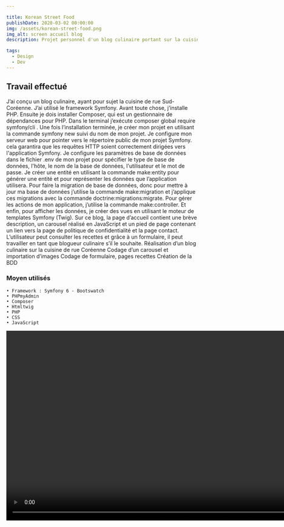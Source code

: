 ```yaml
---

title: Korean Street Food
publishDate: 2020-03-02 00:00:00
img: /assets/korean-street-food.png
img_alt: screen accueil blog
description: Projet personnel d'un blog culinaire portant sur la cuisine de rue Sud-Coréenne

tags:
  - Design
  - Dev
---
```


## Travail effectué

J’ai conçu un blog culinaire, ayant pour sujet la cuisine de rue Sud-Coréenne. J’ai utilisé le framework Symfony.
Avant toute chose, j’installe PHP. Ensuite je dois installer Composer, qui est un gestionnaire de dépendances pour PHP. Dans le terminal j’exécute composer global require symfony/cli . Une fois l’installation terminée, je créer mon projet en utilisant la commande symfony new suivi du nom de mon projet.
Je configure mon serveur web pour pointer vers le répertoire public de mon projet Symfony. cela garantira que les requêtes HTTP soient correctement dirigées vers l'application Symfony. Je configure les paramètres de base de données dans le fichier .env de mon projet pour spécifier le type de base de données, l'hôte, le nom de la base de données, l'utilisateur et le mot de passe. 
Je créer une entité en utilisant  la commande make:entity pour générer une entité et pour représenter les données que l’application utilisera. Pour faire la migration de base de données, donc pour mettre à jour ma base de données j’utilise la commande make:migration et j’applique ces migrations avec la commande doctrine:migrations:migrate. Pour gérer les actions de mon application, j’utilise la commande make:controller. Et enfin, pour afficher les données, je créer des vues en utilisant le moteur de templates Symfony (Twig).
Sur ce blog, la page d’accueil contient une brève description, un carousel réalisé en JavaScript et un pied de
page contenant un lien vers la page de politique de confidentialité et la page contact.
L’utilisateur peut consulter les recettes et grâce à un formulaire, il peut travailler en tant que blogueur culinaire s’il le souhaite.
Réalisation d’un blog culinaire sur la cuisine de rue Coréenne 
Codage d’un carousel et importation d’images 
Codage de formulaire, pages recettes
Création de la BDD 


### Moyen utilisés
    • Framework : Symfony 6 - Bootswatch
    • PHPmyAdmin
    • Composer
    • Htmltwig 
    • PHP  
    • CSS 
    • JavaScript



<video width="1000" height="500" controls
  src="/assets/korean-street-food-home.mp4"
  type="video/mp4">
  korean-street-food-home
</video>
